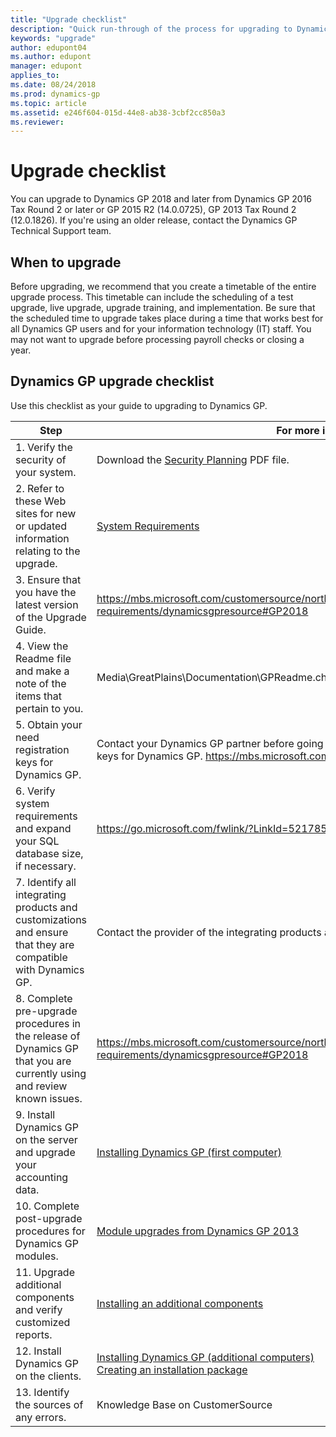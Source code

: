 ```yaml
---
title: "Upgrade checklist"
description: "Quick run-through of the process for upgrading to Dynamics GP."
keywords: "upgrade"
author: edupont04
ms.author: edupont
manager: edupont
applies_to: 
ms.date: 08/24/2018
ms.prod: dynamics-gp
ms.topic: article
ms.assetid: e246f604-015d-44e8-ab38-3cbf2cc850a3
ms.reviewer: 
---
```

# Upgrade checklist

You can upgrade to Dynamics GP 2018 and later from Dynamics GP 2016 Tax Round 2 or later or GP 2015 R2 (14.0.0725), GP 2013 Tax Round 2 (12.0.1826). If you're using an older release, contact the Dynamics GP Technical Support team.

## When to upgrade

Before upgrading, we recommend that you create a timetable of the entire upgrade process. This timetable can include the scheduling of a test upgrade, live upgrade, upgrade training, and implementation. Be sure that the scheduled time to upgrade takes place during a time that works best for all Dynamics GP users and for your information technology (IT) staff. You may not want to upgrade before processing payroll checks or closing a year.

## Dynamics GP upgrade checklist

Use this checklist as your guide to upgrading to Dynamics GP.

| Step    | For more information  |
|----------|--------------|
| 1. Verify the security of your system.   | Download the [Security Planning](https://www.microsoft.com/en-us/download/details.aspx?id=45025) PDF file.|
| 2. Refer to these Web sites for new or updated information relating to the upgrade.  | [System Requirements](https://mbs.microsoft.com/customersource/northamerica/GP/learning/documentation/system-requirements/dynamicsgpresource#GP2018)  |
| 3. Ensure that you have the latest version of the Upgrade Guide.   | <https://mbs.microsoft.com/customersource/northamerica/GP/learning/documentation/system-requirements/dynamicsgpresource#GP2018>   |
| 4. View the Readme file and make a note of the items that pertain to you.    | Media\\GreatPlains\\Documentation\\GPReadme.chm      |
| 5. Obtain your need registration keys for Dynamics GP.     | Contact your Dynamics GP partner before going to CustomerSource/My Account for registration keys for Dynamics GP. <https://mbs.microsoft.com/customersource>              |
| 6. Verify system requirements and expand your SQL database size, if necessary.    | <https://go.microsoft.com/fwlink/?LinkId=521785>  |
| 7. Identify all integrating products and customizations and ensure that they are compatible with Dynamics GP.     | Contact the provider of the integrating products and customizations.       |
| 8. Complete pre-upgrade procedures in the release of Dynamics GP that you are currently using and review known issues. | <https://mbs.microsoft.com/customersource/northamerica/GP/learning/documentat20ion/system-requirements/dynamicsgpresource#GP2018>      |
| 9. Install Dynamics GP on the server and upgrade your accounting data.       | [Installing Dynamics GP (first computer)](installing-on-first-computer.md) |  
| 10. Complete post-upgrade procedures for Dynamics GP modules.     | [Module upgrades from Dynamics GP 2013](module-upgrades-from-microsoft-dynamics-gp-2013.md)|  
| 11. Upgrade additional components and verify customized reports.   | [Installing an additional components](additional-features-and-components-upgrade.md) |  
| 12. Install Dynamics GP on the clients.    | [Installing Dynamics GP (additional computers)](installing-on-subsequent-computers.md)</br>[Creating an installation package](installation-package.md) |  
| 13. Identify the sources of any errors.    | Knowledge Base on CustomerSource   |
